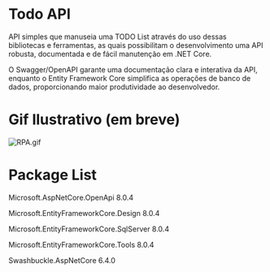 # Todo API
API simples que manuseia uma TODO List através do uso dessas bibliotecas e ferramentas, as quais possibilitam o desenvolvimento uma API robusta, documentada e de fácil manutenção em .NET Core. 

O Swagger/OpenAPI garante uma documentação clara e interativa da API, enquanto o Entity Framework Core simplifica as operações de banco de dados, proporcionando maior produtividade ao desenvolvedor.

# Gif Ilustrativo (em breve)
![RPA.gif](https://www.bing.com/th/id/OGC.3afa95249f99d3ca455a13fc2df264d6?pid=1.7&rurl=https%3a%2f%2fi.pinimg.com%2foriginals%2f43%2f37%2fa4%2f4337a4be75e9ae8cfc1af605dd4bdc00.gif&ehk=Pd65iLz9rgzifXltITFb%2bAptCF7%2bthqXankQ4vxnIhY%3d)

# Package List
Microsoft.AspNetCore.OpenApi                         8.0.4

Microsoft.EntityFrameworkCore.Design                 8.0.4

Microsoft.EntityFrameworkCore.SqlServer              8.0.4

Microsoft.EntityFrameworkCore.Tools                  8.0.4

Swashbuckle.AspNetCore                               6.4.0
